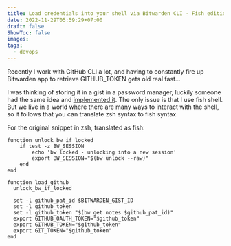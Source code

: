 ```yaml
---
title: Load credentials into your shell via Bitwarden CLI - Fish edition
date: 2022-11-29T05:59:29+07:00
draft: false
ShowToc: false
images:
tags:
  - devops
---
```


Recently I work with GitHub CLI a lot, and having to constantly fire up Bitwarden app to retrieve GITHUB_TOKEN gets old real fast...

I was thinking of storing it in a gist in a password manager, luckily someone had the same idea and [implemented it](https://blog.gruntwork.io/how-to-securely-store-secrets-in-bitwarden-cli-and-load-them-into-your-zsh-shell-when-needed-f12d4d040df). The only issue is that I use fish shell. But we live in a world where there are many ways to interact with the shell, so it follows that you can translate zsh syntax to fish syntax. 

For the original snippet in zsh, translated as fish:

```fish
function unlock_bw_if_locked
    if test -z BW_SESSION
        echo 'bw locked - unlocking into a new session'
        export BW_SESSION="$(bw unlock --raw)"
    end
end

function load_github
  unlock_bw_if_locked

  set -l github_pat_id $BITWARDEN_GIST_ID
  set -l github_token
  set -l github_token "$(bw get notes $github_pat_id)"
  export GITHUB_OAUTH_TOKEN="$github_token"
  export GITHUB_TOKEN="$github_token"
  export GIT_TOKEN="$github_token"
end
```
